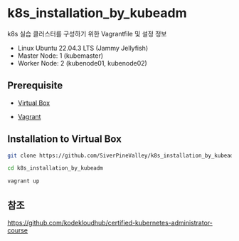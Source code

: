 # k8s_installation_by_kubeadm

k8s 실습 클러스터를 구성하기 위한 Vagrantfile 및 설정 정보

- Linux Ubuntu 22.04.3 LTS (Jammy Jellyfish)
- Master Node: 1 (kubemaster)
- Worker Node: 2 (kubenode01, kubenode02)

## Prerequisite

- [Virtual Box](https://www.virtualbox.org/)

- [Vagrant](https://www.vagrantup.com/)


## Installation to Virtual Box

```sh
git clone https://github.com/SiverPineValley/k8s_installation_by_kubeadm.git

cd k8s_installation_by_kubeadm

vagrant up
```

## 참조

https://github.com/kodekloudhub/certified-kubernetes-administrator-course
